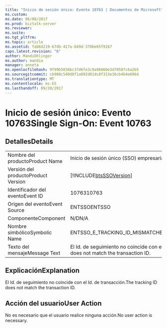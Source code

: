 ```yaml
---
title: "Inicio de sesión único: Evento 10763 | Documentos de Microsoft"
ms.custom: 
ms.date: 06/08/2017
ms.prod: biztalk-server
ms.reviewer: 
ms.suite: 
ms.tgt_pltfrm: 
ms.topic: article
ms.assetid: fab6d219-67db-417a-b49d-370be65f9167
caps.latest.revision: "6"
author: MandiOhlinger
ms.author: mandia
manager: anneta
ms.openlocfilehash: 9f99b5036bc37d6fe3c9a96860e3d7058fc6a2b5
ms.sourcegitcommit: cb908c540d8f1a692d01dc8f313e16cb4b4e696d
ms.translationtype: MT
ms.contentlocale: es-ES
ms.lasthandoff: 09/20/2017
---
```

# <a name="single-sign-on-event-10763"></a><span data-ttu-id="a401d-102">Inicio de sesión único: Evento 10763</span><span class="sxs-lookup"><span data-stu-id="a401d-102">Single Sign-On: Event 10763</span></span>
## <a name="details"></a><span data-ttu-id="a401d-103">Detalles</span><span class="sxs-lookup"><span data-stu-id="a401d-103">Details</span></span>  
  
|||  
|-|-|  
|<span data-ttu-id="a401d-104">Nombre del producto</span><span class="sxs-lookup"><span data-stu-id="a401d-104">Product Name</span></span>|<span data-ttu-id="a401d-105">Inicio de sesión único (SSO) empresarial</span><span class="sxs-lookup"><span data-stu-id="a401d-105">Enterprise Single Sign-On</span></span>|  
|<span data-ttu-id="a401d-106">Versión del producto</span><span class="sxs-lookup"><span data-stu-id="a401d-106">Product Version</span></span>|[!INCLUDE[btsSSOVersion](../includes/btsssoversion-md.md)]|  
|<span data-ttu-id="a401d-107">Identificador del evento</span><span class="sxs-lookup"><span data-stu-id="a401d-107">Event ID</span></span>|<span data-ttu-id="a401d-108">10763</span><span class="sxs-lookup"><span data-stu-id="a401d-108">10763</span></span>|  
|<span data-ttu-id="a401d-109">Origen del evento</span><span class="sxs-lookup"><span data-stu-id="a401d-109">Event Source</span></span>|<span data-ttu-id="a401d-110">ENTSSO</span><span class="sxs-lookup"><span data-stu-id="a401d-110">ENTSSO</span></span>|  
|<span data-ttu-id="a401d-111">Componente</span><span class="sxs-lookup"><span data-stu-id="a401d-111">Component</span></span>|<span data-ttu-id="a401d-112">N/D</span><span class="sxs-lookup"><span data-stu-id="a401d-112">N/A</span></span>|  
|<span data-ttu-id="a401d-113">Nombre simbólico</span><span class="sxs-lookup"><span data-stu-id="a401d-113">Symbolic Name</span></span>|<span data-ttu-id="a401d-114">ENTSSO_E_TRACKING_ID_MISMATCH</span><span class="sxs-lookup"><span data-stu-id="a401d-114">ENTSSO_E_TRACKING_ID_MISMATCH</span></span>|  
|<span data-ttu-id="a401d-115">Texto del mensaje</span><span class="sxs-lookup"><span data-stu-id="a401d-115">Message Text</span></span>|<span data-ttu-id="a401d-116">El Id. de seguimiento no coincide con el Id. de transacción.</span><span class="sxs-lookup"><span data-stu-id="a401d-116">The tracking ID does not match the transaction ID.</span></span>|  
  
## <a name="explanation"></a><span data-ttu-id="a401d-117">Explicación</span><span class="sxs-lookup"><span data-stu-id="a401d-117">Explanation</span></span>  
 <span data-ttu-id="a401d-118">El Id. de seguimiento no coincide con el Id. de transacción.</span><span class="sxs-lookup"><span data-stu-id="a401d-118">The tracking ID does not match the transaction ID.</span></span>  
  
## <a name="user-action"></a><span data-ttu-id="a401d-119">Acción del usuario</span><span class="sxs-lookup"><span data-stu-id="a401d-119">User Action</span></span>  
 <span data-ttu-id="a401d-120">No es necesario que el usuario realice ninguna acción.</span><span class="sxs-lookup"><span data-stu-id="a401d-120">No user action is necessary.</span></span>